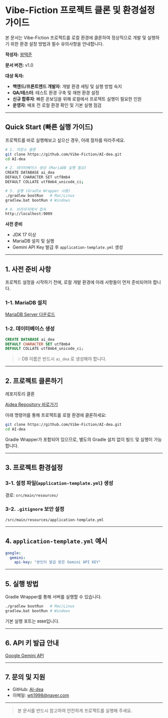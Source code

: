 # Vibe-Fiction 프로젝트 클론 및 환경설정 가이드

본 문서는 Vibe-Fiction 프로젝트를 로컬 환경에 클론하여 정상적으로 개발 및 실행하기 위한 환경 설정 방법과 필수 유의사항을 안내합니다.

**작성자:** [왕택준](https://github.com/TJK98)

**문서 버전:** v1.0

**대상 독자:**
- **백엔드/프론트엔드 개발자**: 개발 환경 세팅 및 실행 방법 숙지
- **QA/테스터**: 테스트 환경 구축 및 재현 환경 설정
- **신규 합류자**: 빠른 온보딩을 위해 로컬에서 프로젝트 실행이 필요한 인원
- **운영자**: 배포 전 로컬 환경 확인 및 기본 실행 점검

---

## **Quick Start (빠른 실행 가이드)**

프로젝트를 바로 실행해보고 싶으신 경우, 아래 절차를 따라주세요.

```bash
# 1. 저장소 클론
git clone https://github.com/Vibe-Fiction/AI-dea.git
cd AI-dea

# 2. 데이터베이스 생성 (MariaDB 실행 필요)
CREATE DATABASE ai_dea
DEFAULT CHARACTER SET utf8mb4
DEFAULT COLLATE utf8mb4_unicode_ci;

# 3. 실행 (Gradle Wrapper 사용)
./gradlew bootRun   # Mac/Linux
gradlew.bat bootRun # Windows

# 4. 브라우저에서 접속
http://localhost:9009
```

**사전 준비**

* JDK 17 이상
* MariaDB 설치 및 실행
* Gemini API Key 발급 후 `application-template.yml` 생성

---

## **1. 사전 준비 사항**

프로젝트 설정을 시작하기 전에, 로컬 개발 환경에 아래 사항들이 먼저 준비되어야 합니다.

### **1-1. MariaDB 설치**

[MariaDB Server 다운로드](https://mariadb.org/download/)

### **1-2. 데이터베이스 생성**

```sql
CREATE DATABASE ai_dea
DEFAULT CHARACTER SET utf8mb4
DEFAULT COLLATE utf8mb4_unicode_ci;
```

> 💡 DB 이름은 반드시 `ai_dea` 로 생성해야 합니다.

---

## **2. 프로젝트 클론하기**

레포지토리 클론

[Aidea Repository 바로가기](https://github.com/BeFit-crew/BeFit)

아래 명령어를 통해 프로젝트를 로컬 환경에 클론하세요:

```bash
git clone https://github.com/Vibe-Fiction/AI-dea.git
cd AI-dea
```

Gradle Wrapper가 포함되어 있으므로, 별도의 Gradle 설치 없이 빌드 및 실행이 가능합니다.

---

## **3. 프로젝트 환경설정**

### **3-1. 설정 파일(`application-template.yml`) 생성**

경로: `src/main/resources/`

### **3-2. `.gitignore` 보안 설정**

```gitignore
/src/main/resources/application-template.yml
```

---

## **4. `application-template.yml` 예시**

```yaml
google:
  gemini:
    api-key: "본인이 발급 받은 Gemini API KEY"
```

---

## **5. 실행 방법**

Gradle Wrapper를 통해 서버를 실행할 수 있습니다.

```bash
./gradlew bootRun   # Mac/Linux
gradlew.bat bootRun # Windows
```

기본 실행 포트는 `8080`입니다.

---

## **6. API 키 발급 안내**

[Google Gemini API](https://ai.google.dev/)

---

## **7. 문의 및 지원**

* GitHub: [AI-dea](https://github.com/Vibe-Fiction/AI-dea)
* 이메일: [wtj1998@naver.com](mailto:wtj1998@naver.com)

---

> 본 문서를 반드시 참고하여 안전하게 프로젝트를 실행해 주세요.
